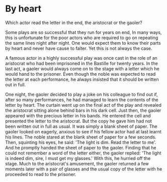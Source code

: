 # By heart

Which actor read the letter in the end, the aristocrat or the gaoler?

Some plays are so successful that they run for years on end, In many ways, this is unfortunate for the poor actors who are required to go on repeating the same lines night after night. One would expect them to know their parts by heart and never have cause to falter. Yet this is not always the case.

A famous actor in a highly successful play was once cast in the role of an aristocrat who had been imprisoned in the Bastille for twenty years. In the last act, a gaoler would always come on to the stage with a letter which he would hand to the prisoner. Even though the noble was expected to read the letter at each performance, he always insisted that it should be written out in full.

One night, the gaoler decided to play a joke on his colleague to find out if, after so many performances, he had managed to learn the contents of the letter by heart. The curtain went up on the final act of the play and revealed the aristocrat sitting alone behind bars in his dark cell. Just then, the gaoler appeared with the precious letter in his bands. He entered the cell and presented the letter to the aristocrat. But the copy he gave him had not been written out in full as usual. It was simply a blank sheet of paper. The gaoler looked on eagerly, anxious to see if his fellow actor had at last learnt his lines. The noble stared at the blank sheet of paper for a few seconds. Then, squinting his eyes, he said: 'The light is dim. Read the letter to me'. And he promptly handed the sheet of paper to the gaoler. Finding that he could not remember a word of the letter either, the gaoler replied: 'The light is indeed dim, sire, I must get my glasses.' With this, he hurried off the stage. Much to the aristocrat's amusement, the gaoler returned a few moments later with a pair of glasses and the usual copy of the letter with he proceeded to read to the prisoner.
